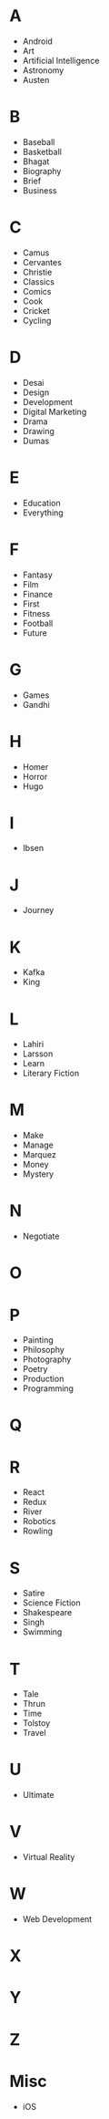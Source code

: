 # A

* Android
* Art
* Artificial Intelligence
* Astronomy
* Austen

# B

* Baseball
* Basketball
* Bhagat
* Biography
* Brief
* Business

# C

* Camus
* Cervantes
* Christie
* Classics
* Comics
* Cook
* Cricket
* Cycling

# D

* Desai
* Design
* Development
* Digital Marketing
* Drama
* Drawing
* Dumas

# E

* Education
* Everything

# F

* Fantasy
* Film
* Finance
* First
* Fitness
* Football
* Future

# G

* Games
* Gandhi

# H

* Homer
* Horror
* Hugo

# I

* Ibsen

# J

* Journey

# K

* Kafka
* King

# L

* Lahiri
* Larsson
* Learn
* Literary Fiction

# M

* Make
* Manage
* Marquez
* Money
* Mystery

# N

* Negotiate

# O

# P

* Painting
* Philosophy
* Photography
* Poetry
* Production
* Programming

# Q

# R

* React
* Redux
* River
* Robotics
* Rowling

# S

* Satire
* Science Fiction
* Shakespeare
* Singh
* Swimming

# T

* Tale
* Thrun
* Time
* Tolstoy
* Travel

# U

* Ultimate

# V

* Virtual Reality

# W

* Web Development

# X

# Y

# Z

# Misc

* iOS
